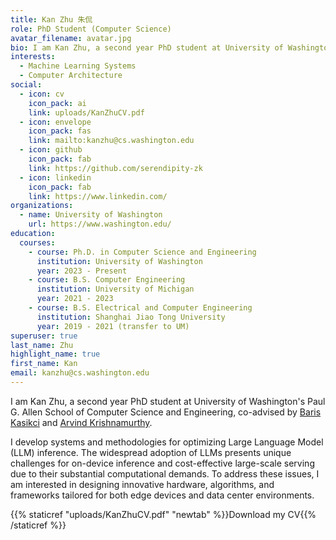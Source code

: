 ```yaml
---
title: Kan Zhu 朱侃
role: PhD Student (Computer Science)
avatar_filename: avatar.jpg
bio: I am Kan Zhu, a second year PhD student at University of Washington’s Paul G. Allen School of Computer Science and Engineering.
interests:
  - Machine Learning Systems
  - Computer Architecture
social:
  - icon: cv
    icon_pack: ai
    link: uploads/KanZhuCV.pdf
  - icon: envelope
    icon_pack: fas
    link: mailto:kanzhu@cs.washington.edu
  - icon: github
    icon_pack: fab
    link: https://github.com/serendipity-zk
  - icon: linkedin
    icon_pack: fab
    link: https://www.linkedin.com/
organizations:
  - name: University of Washington
    url: https://www.washington.edu/
education:
  courses:
    - course: Ph.D. in Computer Science and Engineering
      institution: University of Washington
      year: 2023 - Present
    - course: B.S. Computer Engineering
      institution: University of Michigan
      year: 2021 - 2023
    - course: B.S. Electrical and Computer Engineering
      institution: Shanghai Jiao Tong University
      year: 2019 - 2021 (transfer to UM)
superuser: true
last_name: Zhu
highlight_name: true
first_name: Kan
email: kanzhu@cs.washington.edu
---
```

I am Kan Zhu, a second year PhD student at University of Washington's Paul G. Allen School of Computer Science and
Engineering, co-advised by [Baris Kasikci](https://homes.cs.washington.edu/~baris/) and [Arvind Krishnamurthy](https://www.cs.washington.edu/people/faculty/arvind).

I develop systems and methodologies for optimizing Large Language Model (LLM) inference. The widespread adoption of LLMs presents unique challenges for on-device inference and cost-effective large-scale serving due to their substantial computational demands. To address these issues, I am interested in designing innovative hardware, algorithms, and frameworks tailored for both edge devices and data center environments.

{{% staticref "uploads/KanZhuCV.pdf" "newtab" %}}Download my CV{{% /staticref %}}
